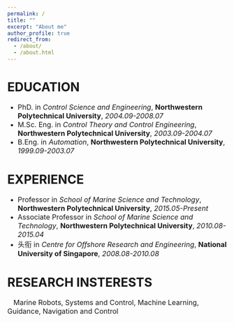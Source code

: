 ```yaml
---
permalink: /
title: ""
excerpt: "About me"
author_profile: true
redirect_from:   
  - /about/
  - /about.html
---
```


<!-- {% include base_path %} -->

EDUCATION
======
* <font size=3>PhD. in <i>Control Science and Engineering</i>, <b>Northwestern Polytechnical University</b>, <i>2004.09-2008.07</i> </font>
* <font size=3>M.Sc. Eng. in <i>Control Theory and Control Engineering</i>, <b>Northwestern Polytechnical University</b>,  <i>2003.09-2004.07</i></font>
* <font size=3>B.Eng. in <i>Automation</i>, <b>Northwestern Polytechnical University</b>, <i>1999.09-2003.07</i></font>

EXPERIENCE
======
* <font size=3>Professor in <i>School of Marine Science and Technology</i>, <b>Northwestern Polytechnical University</b>, <i>2015.05-Present</i></font>
* <font size=3>Associate Professor in <i>School of Marine Science and Technology</i>, <b>Northwestern Polytechnical University</b>, <i>2010.08-2015.04</i></font>
* <font size=3>头衔 in <i>Centre for Offshore Research and Engineering</i>, <b>National University of Singapore</b>, <i>2008.08-2010.08</i></font>

RESEARCH INSTERESTS
======
&emsp;<font size=3>Marine Robots, Systems and Control, Machine Learning, Guidance, Navigation and Control </font>

<!-- SELECTED AWARDS
======
1. <font size=3>Rongxin Cui(1/5); <b>Theory and Methods of Cooperative Control for Unmanned Underwater Vehicles</b>; Second Prize of Shaanxi Provincial Natural Science Award; 2021.4 </font>
2. <font size=3>Rongxin Cui(2/4); <b>Intelligent Learning and High-Performance Adaptive Control Theory of Autonomous Systems in Complex and Unknown Environments</b>; First Prize of Natural Science Award of Chinese Association of Automation; 2022 </font>
3. <font size=3>Rongxin Cui(2/4); <b>Integrated Theory of Planning, Learning, and Intelligent Control for Autonomous Systems under Complex Multi-Factor and Performance Constraints</b>; Second Prize of Award for Outstanding Achievement in Scientific Research (Science and Technology) in Institutions of Higher Learning; Ministry of Education; 2022 </font>

SELECTED PUBLICATIONS
======  
1. <font size=3> Lepeng Chen; <b> Rongxin Cui*</b>; Weisheng Yan; Hui Xu; Haiyan Zhao; Haoquan Li; Design and climbing control of an underwater robot for ship hull cleaning, <i>Ocean Engineering</i>, 2023, 274(2): 114024.</font>
2. <font size=3> Feiyu Ma; Weisheng Yan*; Lepeng Chen; <b> Rongxin Cui*</b>; CPG-based motion planning of hybrid underwater hexapod robot for wall climbing and transition, <i>IEEE Robotics and Automation Letters</i>, 7(4): 12299-12306.</font>
3. <font size=3> Ruiqi Mao; <b> Rongxin Cui*</b>; C. L. Philip Chen; Broad learning with reinforcement learning signal feedback: theory and applications, <i>IEEE Transactions on Neural Networks and Learning Systems</i>, 2021, 33(7): 2952-2964.</font>
4. <font size=3> Raja Rout; <b> Rongxin Cui*</b>; Weisheng Yan; Sideslip-compensated guidance-based adaptive neural control of marine surface vessels, <i>IEEE Transactions on Cybernetics</i>, 2020, 52(5): 2860-2871.</font>
5. <font size=3> Raja Rout; <b> Rongxin Cui*</b>; Zhengqing Han; Modified line-of-sight guidance law with adaptive neural network control of underactuated marine vehicles with state and input constraints, <i>IEEE Transactions on Control Systems Technology</i>, 2020, 28(5): 1902-1914.</font>
6. <font size=3> Lepeng Chen; <b> Rongxin Cui*</b>; Chenguang Yang; Weisheng Yan; Adaptive neural network control of underactuated surface vessels with guaranteed transient performance: theory and experimental results, <i>IEEE Transactions on Industrial Electronics</i>, 2020, 67(5): 4024-4035.</font>
7. <font size=3> Xinxin Guo; Weisheng Yan*; <b> Rongxin Cui*</b>; Reinforcement learning-based nearly optimal control for constrained-input partially unknown systems using differentiator, <i>IEEE Transactions on Neural Networks and Learning Systems</i>, 2020, 31(11): 4713-4725.</font>
8. <font size=3> Xinxin Guo; Weisheng Yan*; <b> Rongxin Cui*</b>; Event-triggered reinforcement learning-based adaptive tracking control for completely unknown continuous-time nonlinear systems, <i>IEEE Transactions on Cybernetics</i>, 2019, 50(7): 3231-3242.</font>
9. <font size=3> Xinxin Guo; Weisheng Yan*; <b> Rongxin Cui*</b>; Integral reinforcement learning-based adaptive NN control for continuous-time nonlinear MIMO systems with unknown control directions, <i>IEEE Transactions on Systems, Man, and Cybernetics: Systems</i>, 2019, 50(11): 4068-4077.</font>
10. <font size=3> Yong Li; Chenguang Yang*; Weisheng Yan; <b> Rongxin Cui*</b>; Andy Annamalai; Admittance-based adaptive cooperative control for multiple manipulators with output constraints, <i>IEEE Transactions on Neural Networks and Learning Systems</i>, 2019, 30(12): 3621-3632.</font>
11. <font size=3> Yang Li; <b> Rongxin Cui*</b>; Weisheng Yan; Demin Xu; Long-term adaptive informative path planning for scalar field monitoring using cross-entropy optimization, <i>Science China Information Sciences</i>, 2019, 62(5): 1-3.</font>
12. <font size=3> Chenguang Yang*; Chuize Chen; Wei He; <b> Rongxin Cui*</b>;Zhijun Li; Robot learning system based on adaptive neural control and dynamic movement primitives, <i>IEEE Transactions on Neural Networks and Learning Systems</i>, 2019,30(3): 777-787.</font>
13. <font size=3> Hu Xiao; <b> Rongxin Cui*</b>; Demin Xu; A sampling-based bayesian approach for cooperative multiagent online search With resource constraints, <i>IEEE Transactions on Cybernetics</i>, 2018, 48(6): 1773-1785.</font>
14. <font size=3> <b> Rongxin Cui*</b>; Chenguang Yang; Yang Li; Sanjay Sharma; Adaptive neural network control of AUVs with control input nonlinearities using reinforcement learning, <i>IEEE Transactions on Systems Man Cybernetics-Systems</i>, 2017, 47(6): 1019-1029.</font>
15. <font size=3> <b> Rongxin Cui*</b>; Lepeng Chen; Chenguang Yang; Mou Chen; Extended state observer-based in tegral sliding mode control for an underwater robot with unknown disturbances and uncertain nonlinearities, <i>IEEE Transactions on Industrial Electronics</i>, 2017, 64(8): 6785-6795.</font>
16. <font size=3> <b> Rongxin Cui*</b>; Yang Li, Weisheng Yan; Mutual information-based multi-AUV path planning for scalar field sampling using multidimensional RRT*, <i>IEEE Transactions on Systems, Man, and Cybernetics: Systems</i>, 2016, 46(7): 993-1004.</font>
17. <font size=3> <b> Rongxin Cui*</b>; Bo Gao; Ji Guo;Pareto-optimal coordination of multiple robots with safety guarantees, <i>Autonomous Robots</i>, 2012, 32(3): 189-205.</font>
18. <font size=3> <b> Rongxin Cui*</b>; Shuzhi Sam Ge*; Bernard Voon Ee How; Yoo Sang Choo; Leader-follower formation control of underactuated autonomous underwater vehicles, <i>Ocean Engineering</i>, 2010, 37(17-18): 1491-1502.</font>

SELECTED RECENT PROJECTS-ONLY LISTS ONES THAT CAN BE PUBLICLY DISCLOSED
======
1. <font size=3> <b> Modelling and Control of Unmanned Remotely Operated Vehicle for Marine Object Salvage</b>; NSFC, U22A2066, 2023.01-2026.12, RMB2,530,000,&emsp;<b>PI</b></font>
2. <font size=3> <b> Autonomous Perception and Decision of Amphibious Robots</b>;  NSFC, U1813225, 2019.01- 2022.12. RMB2,900,000,&emsp;<b>PI</b></font>
3. <font size=3> <b> Bridge Underwater Structure Inspection Robot</b>; National Key Research and Development Program of China, 2019YFB1310402, 2019.12-2022.11. RMB1,980,000,&emsp;<b>PI</b></font>
4. <font size=3> <b> Underwater Structure Inspection Robot</b>; Key Research and Development Program of Shaanxi Province, 2022ZDLGY0305, 2022.01-2024.12. RMB800,000&emsp;<b>PI</b></font>
 -->


<!-- SERVICES
======
&emsp;<font size=3><b> Editor</b> for <i>Journal of Intelligent Robotic and Systems</i></font>

&emsp;<font size=3><b> Associate Editor</b> for <i> IEEE Transactions on Systems Man and Cybernetics: Systems</i></font>

&emsp;<font size=3><b> Associate Editor</b> for <i>IET Cyber-systems and Robotics</i></font>
 -->
